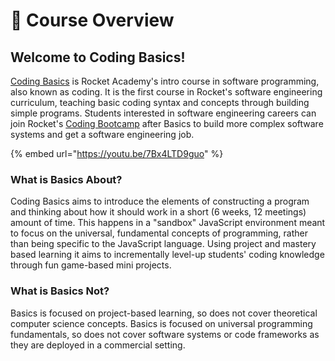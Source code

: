 # 🚀 Course Overview

## Welcome to Coding Basics!

[Coding Basics](https://www.rocketacademy.co/courses/coding-fundamentals) is Rocket Academy's intro course in software programming, also known as coding. It is the first course in Rocket's software engineering curriculum, teaching basic coding syntax and concepts through building simple programs. Students interested in software engineering careers can join Rocket's [Coding Bootcamp](https://www.rocketacademy.co/courses/bootcamp-course) after Basics to build more complex software systems and get a software engineering job.

{% embed url="https://youtu.be/7Bx4LTD9guo" %}

### What is Basics About?

Coding Basics aims to introduce the elements of constructing a program and thinking about how it should work in a short (6 weeks, 12 meetings) amount of time. This happens in a "sandbox" JavaScript environment meant to focus on the universal, fundamental concepts of programming, rather than being specific to the JavaScript language. Using project and mastery based learning it aims to incrementally level-up students' coding knowledge through fun game-based mini projects.

### What is Basics Not?

Basics is focused on project-based learning, so does not cover theoretical computer science concepts. Basics is focused on universal programming fundamentals, so does not cover software systems or code frameworks as they are deployed in a commercial setting.
